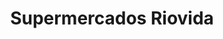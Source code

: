 ---
title: "Supermercados Riovida"
url: /caracas/supermercados-riovida-av-andres-bello/
shop: Supermarkt
---
